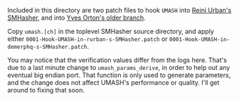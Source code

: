 Included in this directory are two patch files to hook `UMASH` into
[Reini Urban's SMHasher](https://github.com/rurban/smhasher), and into 
[Yves Orton's older branch](https://github.com/demerphq/smhasher).

Copy `umash.[ch]` in the toplevel SMHasher source directory, and apply
either `0001-Hook-UMASH-in-rurban-s-SMHasher.patch` or
`0001-Hook-UMASH-in-demerphq-s-SMHasher.patch`.

You may notice that the verification values differ from the logs here.
That's due to a last minute change to `umash_params_derive`, in order
to help out any eventual big endian port.  That function is only used
to generate parameters, and the change does not affect UMASH's
performance or quality.  I'll get around to fixing that soon.
